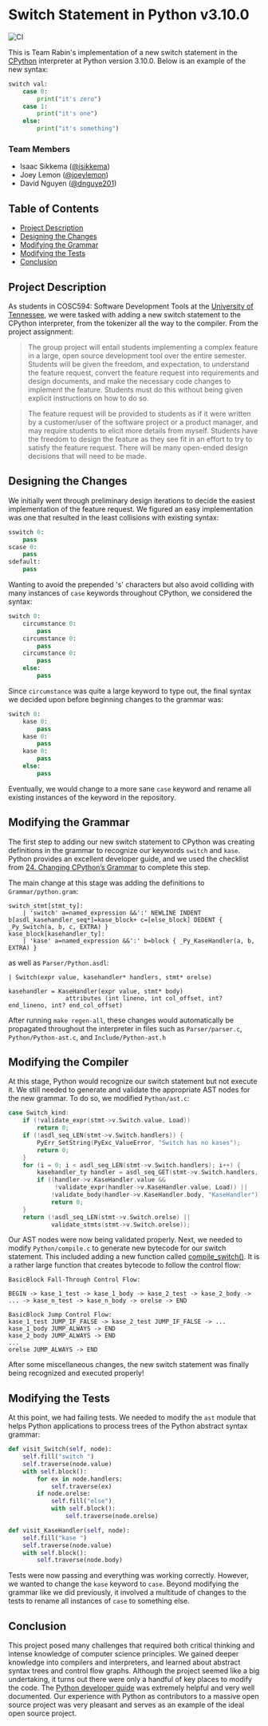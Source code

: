 # Switch Statement in Python v3.10.0

![CI](https://github.com/UTK-CS594-Spring-2021/Team-Rabin/workflows/CI/badge.svg)

This is Team Rabin's implementation of a new switch statement in the [CPython](https://github.com/python/cpython) interpreter at Python version 3.10.0. Below is 
an example of the new syntax:

```py
switch val:
    case 0:
        print("it's zero")
    case 1:
        print("it's one")
    else:
        print("it's something")
```

### Team Members

- Isaac Sikkema ([@isikkema](https://github.com/isikkema))
- Joey Lemon ([@joeylemon](https://github.com/joeylemon))
- David Nguyen ([@dnguye201](https://github.com/dnguye201))

## Table of Contents

- [Project Description](blob/main/README.md#project-description)
- [Designing the Changes](blob/main/README.md#designing-the-changes)
- [Modifying the Grammar](blob/main/README.md#modifying-the-grammar)
- [Modifying the Tests](blob/main/README.md#modifying-the-tests)
- [Conclusion](blob/main/README.md#conclusion)

<a id="project-description"></a>
## Project Description

As students in COSC594: Software Development Tools at the [University of Tennessee](https://utk.edu), we were tasked with adding a new switch statement to the 
CPython interpreter, from the tokenizer all the way to the compiler. From the project assignment:

> The group project will entail students implementing a complex feature in a large, open source
development tool over the entire semester. Students will be given the freedom, and expectation, to
understand the feature request, convert the feature request into requirements and design
documents, and make the necessary code changes to implement the feature. Students must do
this without being given explicit instructions on how to do so.

> The feature request will be provided to students as if it were written by a customer/user of the
software project or a product manager, and may require students to elicit more details from
myself. Students have the freedom to design the feature as they see fit in an effort to try to satisfy
the feature request. There will be many open-ended design decisions that will need to be made.

<a id="designing-the-changes"></a>
## Designing the Changes

We initially went through preliminary design iterations to decide the easiest implementation of the feature request. We figured an easy implementation 
was one that resulted in the least collisions with existing syntax:
```py
sswitch 0:
    pass
scase 0:
    pass
sdefault:
    pass
```
Wanting to avoid the prepended 's' characters but also avoid colliding with many instances of `case` keywords throughout CPython, we considered the syntax:
```py
switch 0:
    circumstance 0:
        pass
    circumstance 0:
        pass
    circumstance 0:
        pass
    else:
        pass
```
Since `circumstance` was quite a large keyword to type out, the final syntax we decided upon before beginning changes to the grammar was:
```py
switch 0:
    kase 0:
        pass
    kase 0:
        pass
    kase 0:
        pass
    else:
        pass
```
Eventually, we would change to a more sane `case` keyword and rename all existing instances of the keyword in the repository.

<a id="modifying-the-grammar"></a>
## Modifying the Grammar

The first step to adding our new switch statement to CPython was creating definitions in the grammar to recognize our keywords `switch` and `kase`. 
Python provides an excellent developer guide, and we used the checklist from [24. Changing CPython’s Grammar](https://devguide.python.org/grammar/) to
complete this step. 

The main change at this stage was adding the definitions to `Grammar/python.gram`:
```
switch_stmt[stmt_ty]:
    | 'switch' a=named_expression &&':' NEWLINE INDENT b[asdl_kasehandler_seq*]=kase_block+ c=[else_block] DEDENT { _Py_Switch(a, b, c, EXTRA) }
kase_block[kasehandler_ty]:
    | 'kase' a=named_expression &&':' b=block { _Py_KaseHandler(a, b, EXTRA) }
```

as well as `Parser/Python.asdl`:
```
| Switch(expr value, kasehandler* handlers, stmt* orelse)

kasehandler = KaseHandler(expr value, stmt* body)
                attributes (int lineno, int col_offset, int? end_lineno, int? end_col_offset)
```

After running `make regen-all`, these changes would automatically be propagated throughout the interpreter in files such as 
`Parser/parser.c`, `Python/Python-ast.c`, and `Include/Python-ast.h`

## Modifying the Compiler

At this stage, Python would recognize our switch statement but not execute it. We still needed to generate and validate the appropriate AST nodes for the new 
grammar. To do so, we modified `Python/ast.c`:
```c
case Switch_kind:
    if (!validate_expr(stmt->v.Switch.value, Load))
        return 0;
    if (!asdl_seq_LEN(stmt->v.Switch.handlers)) {
        PyErr_SetString(PyExc_ValueError, "Switch has no kases");
        return 0;
    }
    for (i = 0; i < asdl_seq_LEN(stmt->v.Switch.handlers); i++) {
        kasehandler_ty handler = asdl_seq_GET(stmt->v.Switch.handlers, i);
        if ((handler->v.KaseHandler.value &&
             !validate_expr(handler->v.KaseHandler.value, Load)) ||
            !validate_body(handler->v.KaseHandler.body, "KaseHandler"))
            return 0;
    }
    return (!asdl_seq_LEN(stmt->v.Switch.orelse) ||
            validate_stmts(stmt->v.Switch.orelse));
```

Our AST nodes were now being validated properly. Next, we needed to modify `Python/compile.c` to generate new bytecode for our switch statement. This included 
adding a new function called [compile_switch()](https://github.com/UTK-CS594-Spring-2021/Team-Rabin/blob/main/Python/compile.c#L2797). It is a rather large function
that creates bytecode to follow the control flow:
```
BasicBlock Fall-Through Control Flow:

BEGIN -> kase_1_test -> kase_1_body -> kase_2_test -> kase_2_body -> ... -> kase_n_test -> kase_n_body -> orelse -> END

BasicBlock Jump Control Flow:
kase_1_test JUMP_IF_FALSE -> kase_2_test JUMP_IF_FALSE -> ...
kase_1_body JUMP_ALWAYS -> END
kase_2_body JUMP_ALWAYS -> END
...
orelse JUMP_ALWAYS -> END
```

After some miscellaneous changes, the new switch statement was finally being recognized and executed properly!

<a id="modifying-the-tests"></a>
## Modifying the Tests

At this point, we had failing tests. We needed to modify the `ast` module that helps Python applications to process trees of the Python abstract syntax grammar:
```py
def visit_Switch(self, node):
    self.fill("switch ")
    self.traverse(node.value)
    with self.block():
        for ex in node.handlers:
            self.traverse(ex)
        if node.orelse:
            self.fill("else")
            with self.block():
                self.traverse(node.orelse)

def visit_KaseHandler(self, node):
    self.fill("kase ")
    self.traverse(node.value)
    with self.block():
        self.traverse(node.body)
```

Tests were now passing and everything was working correctly. However, we wanted to change the `kase` keyword to `case`. Beyond modifying the grammar like we did
previously, it involved a multitude of changes to the tests to rename all instances of `case` to something else.

<a id="conclusion"></a>
## Conclusion

This project posed many challenges that required both critical thinking and intense knowledge of computer science principles. We gained deeper knowledge
into compilers and interpreters, and learned about abstract syntax trees and control flow graphs. Although the project seemed like a big undertaking, it turns
out there were only a handful of key places to modify the code. The [Python developer guide](https://devguide.python.org/) was extremely helpful and very well
documented. Our experience with Python as contributors to a massive open source project was very pleasant and serves as an example of the ideal open source
project.
